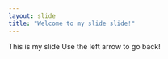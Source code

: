 ```yaml
---
layout: slide
title: "Welcome to my slide slide!"
---
```

This is my slide
Use the left arrow to go back!
